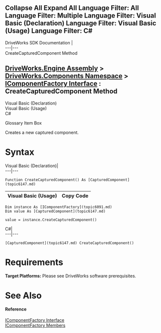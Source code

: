 Collapse All Expand All Language Filter: All  Language Filter: Multiple  Language Filter: Visual Basic (Declaration) Language Filter: Visual Basic (Usage) Language Filter: C#  
---  
DriveWorks SDK Documentation  |   
---|---  
CreateCapturedComponent Method   
  
[DriveWorks.Engine Assembly](topic2156.md) > [DriveWorks.Components Namespace](topic6089.md) > [IComponentFactory Interface](topic6091.md) : CreateCapturedComponent Method  
---  
  
Visual Basic (Declaration)    
Visual Basic (Usage)    
C# 

Glossary Item Box

Creates a new captured component. 

# Syntax

Visual Basic (Declaration)|   
---|---  
      
    
    Function CreateCapturedComponent() As [CapturedComponent](topic6147.md)  
  
Visual Basic (Usage)| Copy Code  
---|---  
      
    
    Dim instance As [IComponentFactory](topic6091.md)
    Dim value As [CapturedComponent](topic6147.md)
     
    value = instance.CreateCapturedComponent()  
  
C#|   
---|---  
      
    
    [CapturedComponent](topic6147.md) CreateCapturedComponent()  
  
# Requirements

**Target Platforms:** Please see DriveWorks software prerequisites.

# See Also

#### Reference

[IComponentFactory Interface](topic6091.md)   
[IComponentFactory Members](topic6092.md)


